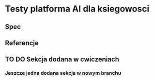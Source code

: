 # Testy platforma AI dla ksiegowosci
## Spec
## Referencje
## TO DO Sekcja dodana w cwiczeniach
### Jeszcze jedna dodana sekcja w nowym branchu
